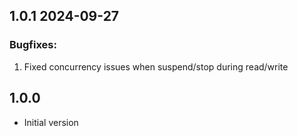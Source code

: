## 1.0.1 2024-09-27

### Bugfixes:

1. Fixed concurrency issues when suspend/stop during read/write

## 1.0.0

- Initial version
